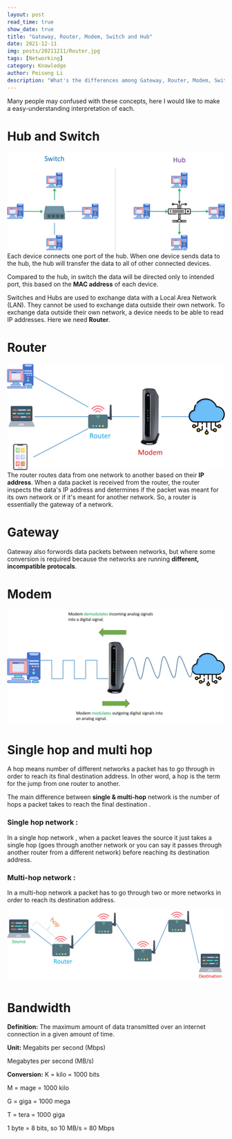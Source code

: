 ```yaml
---
layout: post
read_time: true
show_date: true
title: "Gateway, Router, Modem, Switch and Hub"
date: 2021-12-11
img: posts/20211211/Router.jpg
tags: [Networking]
category: Knowledge
author: Peisong Li
description: "What's the differences among Gateway, Router, Modem, Switch and Hub"
---
```

Many people may confused with these concepts, here I would like to make a easy-understanding interpretation of each.

# Hub and Switch
![Hub and Switch](./assets/img/posts/20211211/switch.jpg)
Each device connects one port of the hub. When one device sends data to the hub, the hub will transfer the data to all of other connected devices.

Compared to the hub, in switch the data will be directed only to intended port, this based on the **MAC address** of each device.

Switches and Hubs are used to exchange data with a Local Area Network (LAN). They cannot be used to exchange data outside their own network.
To exchange data outside their own network, a device needs to be able to read IP addresses. Here we need **Router**.

# Router
![Router](./assets/img/posts/20211211/router%20modem.jpg)
The router routes data from one network to another based on their **IP address**. When a data packet is received from the router, the router inspects the data's IP address and determines if the packet was meant for its own network or if it's meant for another network. 
So, a router is essentially the gateway of a network.

# Gateway
Gateway also forwords data packets between networks, but where some conversion is required because the networks are running **different, incompatible protocals**.

# Modem
![Modem](./assets/img/posts/20211211/Modem.jpg)

# Single hop and multi hop
A hop means number of different networks a packet has to go through in order to reach its final destination address.
In other word, a hop is the term for the jump from one router to another.

The main difference between **single & multi-hop** network is the number of hops a packet takes to reach the final destination .

### Single hop network :
In a single hop network , when a packet leaves the source it just takes a single hop (goes through another network or you can say it passes through another router from a different network) before reaching its destination address.

### Multi-hop network :
In a multi-hop network a packet has to go through two or more networks in order to reach its destination address.

![Four hops from SOURCE to DESTINATION](./assets/img/posts/20211211/hop.jpg)

# Bandwidth

**Definition:**
The maximum amount of data transmitted over an internet connection in a given amount of time.

**Unit:**
Megabits per second (Mbps)

Megabytes per second (MB/s)

**Conversion:**
K = kilo = 1000 bits

M = mage = 1000 kilo

G = giga = 1000 mega

T = tera = 1000 giga

1 byte = 8 bits, so 10 MB/s = 80 Mbps
